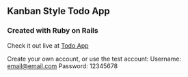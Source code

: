 ## Kanban Style Todo App

### Created with Ruby on Rails

Check it out live at [Todo App](https://rocky-temple-2504.herokuapp.com)

Create your own account, or use the test account:
Username: email@email.com
Password: 12345678



